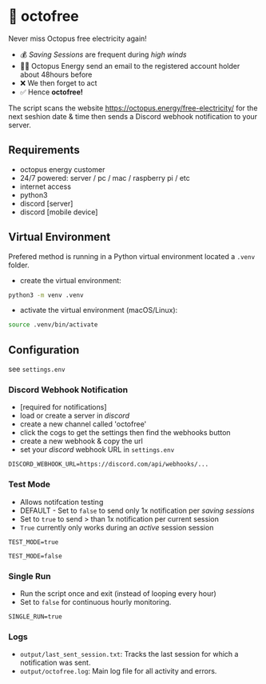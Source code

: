 # 🐙 octofree

Never miss Octopus free electricity again! 
- 💰 *Saving Sessions* are frequent during *high winds* 
- 👩‍💻 Octopus Energy send an email to the registered account holder about 48hours before
- ❌ We then forget to act
- ✅ Hence **octofree!**

The script scans the website https://octopus.energy/free-electricity/ for the next seshion date & time then sends a Discord webhook notification to your server.

## Requirements 

- octopus energy customer
- 24/7 powered: server / pc / mac / raspberry pi / etc
- internet access
- python3
- discord [server]
- discord [mobile device] 

## Virtual Environment

Prefered method is running in a Python virtual environment located a `.venv` folder.

- create the virtual environment:

```sh
python3 -m venv .venv
```

- activate the virtual environment (macOS/Linux):

```sh
source .venv/bin/activate
```

## Configuration

see `settings.env`

### Discord Webhook Notification

- [required for notifications]
- load or create a server in *discord*
- create a new channel called 'octofree'
- click the cogs to get the settings then find the webhooks button
- create a new webhook & copy the url
- set your *discord* webhook URL in `settings.env`
  

```
DISCORD_WEBHOOK_URL=https://discord.com/api/webhooks/...
```


### Test Mode

- Allows notifcation testing
- DEFAULT - Set to `false` to send only 1x notification per *saving sessions*
- Set to `true` to send > than 1x notification per current session
- `True` currently only works during an *active* session session

```
TEST_MODE=true

TEST_MODE=false
```



### Single Run

- Run the script once and exit (instead of looping every hour)
- Set to `false` for continuous hourly monitoring.

```
SINGLE_RUN=true
```

### Logs

- `output/last_sent_session.txt`: Tracks the last session for which a notification was sent.
- `output/octofree.log`: Main log file for all activity and errors.

